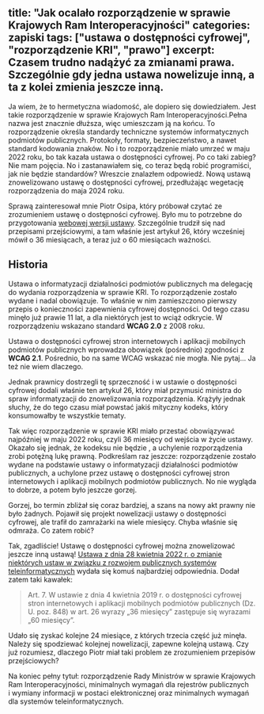 title: "Jak ocalało rozporządzenie w sprawie Krajowych Ram Interoperacyjności"
categories: zapiski
tags: ["ustawa o dostępności cyfrowej", "rozporządzenie KRI", "prawo"]
excerpt: Czasem trudno nadążyć za zmianami prawa. Szczególnie gdy jedna ustawa nowelizuje inną, a ta z kolei zmienia jeszcze inną.
--- 

Ja wiem, że to hermetyczna wiadomość, ale  dopiero się dowiedziałem. Jest takie rozporządzenie w sprawie Krajowych Ram Interoperacyjności.Pełna nazwa jest znacznie dłuższa, więc umieszczam ją na końcu. To rozporządzenie określa standardy techniczne systemów informatycznych podmiotów publicznych. Protokoły, formaty, bezpieczeństwo, a nawet standard kodowania znaków. No i to rozporządzenie miało umrzeć w maju 2022 roku, bo tak kazała ustawa o dostępności cyfrowej. Po co taki zabieg? Nie mam pojęcia. No i zastanawiałem się, co teraz będą robić programiści, jak nie będzie standardów? Wreszcie znalazłem odpowiedź. Nową ustawą znowelizowano ustawę o dostępności cyfrowej, przedłużając wegetację rozporządzenia do maja 2024 roku.

Sprawą zainteresował mnie Piotr Osipa, który próbował czytać ze zrozumieniem ustawę o dostępności cyfrowej. Było mu to potrzebne do przygotowania [webowej wersji ustawy](https://deklaracja-dostepnosci.info/ustawa). Szczególnie trudził się nad przepisami przejściowymi, a tam właśnie jest artykuł 26, który wcześniej mówił o 36 miesiącach, a teraz już o 60 miesiącach ważności.

## Historia

Ustawa o informatyzacji działalności podmiotów publicznych ma delegację do wydania rozporządzenia w sprawie KRI. To rozporządzenie zostało wydane i nadal obowiązuje. To właśnie w nim zamieszczono pierwszy przepis o konieczności zapewnienia cyfrowej dostępności. Od tego czasu minęło już prawie 11 lat, a dla niektórych jest to wciąż odkrycie. W rozporządzeniu wskazano standard **WCAG 2.0** z 2008 roku.

Ustawa o dostępności cyfrowej stron internetowych i aplikacji mobilnych podmiotów publicznych wprowadza obowiązek (pośrednio) zgodności z **WCAG 2.1**. Pośrednio, bo na same WCAG wskazać nie mogła. Nie pytaj... Ja też nie wiem dlaczego.

Jednak prawnicy dostrzegli tę sprzeczność i w ustawie o dostępności cyfrowej dodali właśnie ten artykuł 26, który miał przymusić ministra do spraw informatyzacji do znowelizowania rozporządzenia. Krążyły jednak słuchy, że do tego czasu miał powstać jakiś mityczny kodeks, który konsumowałby te wszystkie tematy.

Tak więc rozporządzenie w sprawie KRI miało przestać obowiązywać najpóźniej w maju 2022 roku, czyli 36 miesięcy od wejścia w życie ustawy. Okazało się jednak, że kodeksu nie będzie
, a uchylenie rozporządzenia zrobi potężną lukę prawną. Podkreślam raz jeszcze: rozporządzenie zostało wydane na podstawie ustawy o informatyzacji działalności podmiotów publicznych, a uchylone przez ustawę o dostępności cyfrowej stron internetowych i aplikacji mobilnych podmiotów publicznych. No nie wygląda to dobrze, a potem było jeszcze gorzej.

Gorzej, bo termin zbliżał się coraz bardziej, a szans na nowy akt prawny nie było żadnych. Pojawił się projekt nowelizacji ustawy o dostępności cyfrowej, ale trafił do zamrażarki na wiele miesięcy. Chyba właśnie się odmraża. Co zatem robić?

Tak, zgadliście! Ustawę o dostępności cyfrowej można znowelizować jeszcze inną ustawą! [Ustawa z dnia 28 kwietnia 2022 r. o zmianie niektórych ustaw w związku z rozwojem publicznych systemów teleinformatycznych](https://isap.sejm.gov.pl/isap.nsf/download.xsp/WDU20220001002/O/D20221002.pdf) wydała się komuś najbardziej odpowiednia. Dodał zatem taki kawałek:

> Art. 7. W ustawie z dnia 4 kwietnia 2019 r. o dostępności cyfrowej stron internetowych i aplikacji mobilnych podmiotów publicznych (Dz. U. poz. 848) w art. 26 wyrazy „36 miesięcy” zastępuje się wyrazami „60 miesięcy”.

Udało się zyskać kolejne 24 miesiące, z których trzecia część już minęła. Należy się spodziewać kolejnej nowelizacji, zapewne kolejną ustawą. Czy już rozumiesz, dlaczego Piotr miał taki problem ze zrozumieniem przepisów przejściowych?

Na koniec pełny tytuł: rozporządzenie Rady Ministrów w sprawie Krajowych Ram Interoperacyjności, minimalnych wymagań dla rejestrów publicznych i wymiany informacji w postaci elektronicznej
oraz minimalnych wymagań dla systemów teleinformatycznych.  
